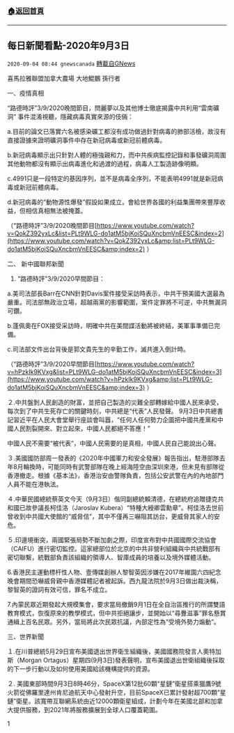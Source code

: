 ###  [:house:返回首頁](https://github.com/ourhimalayas/txt)
---

## 每日新聞看點-2020年9月3日
`2020-09-04 08:44 gnewscanada` [轉載自GNews](https://gnews.org/zh-hant/333532/)

喜馬拉雅聯盟加拿大農場 大地鯤鵬 孫行者

一、疫情真相

“路德時評”3/9/2020晚間節目，閆麗夢以及其他博士徹底揭露中共利用“雲南礦洞” 事件混淆視聽，隱藏病毒真實來源的伎倆：

a.目前的論文已落實六名被感染礦工都沒有成功做過針對病毒的肺部活檢，故沒有直接證據來證明礦洞事件中存在新冠病毒或新冠前體病毒。

b.新冠病毒顯示出只針對人體的極強親和力，而中共疾病監控記錄和事發礦洞周圍其他動物都沒有顯示出病毒進化和過渡的過程，病毒人工製造跡像明顯。

c.4991只是一段特定的基因序列，並不是病毒全序列，不能表明4991就是新冠病毒或新冠前體病毒。

d.新冠病毒的“動物源性爆發”假設如果成立，會給世界各國的利益集團帶來豐厚收益，但相信真相無法被掩蓋。

（“路德時評”3/9/2020晚間節目[https://www.youtube.com/watch?v=QokZ392yxLc&list=PLt9WLG-do1atM5bjKoiSQuXncbmVnEESC&index=2](https://www.youtube.com/watch?v=QokZ392yxLc&amp;list=PLt9WLG-do1atM5bjKoiSQuXncbmVnEESC&amp;index=2) ）

二、 新中國聯邦新聞

1. “路德時評”3/9/2020早間節目：

a.美司法部長Barr在CNN針對Davis案件接受采訪時表示，中共干預美國大選最為嚴重。司法部無政治立場，超越兩黨的影響範圍，案件定罪將不可逆，中共無漏洞可鑽。

b.蓬佩奧在FOX接受采訪時，明確中共在美間諜活動將被終結，美軍事準備已完備。

c.司法部文件出台背後是郭文貴先生的辛勤工作，滅共進入倒計時。

（“路德時評”3/9/2020早間節目[https://www.youtube.com/watch?v=hPzkIk9KVxg&list=PLt9WLG-do1atM5bjKoiSQuXncbmVnEESC&index=3](https://www.youtube.com/watch?v=hPzkIk9KVxg&amp;list=PLt9WLG-do1atM5bjKoiSQuXncbmVnEESC&amp;index=3) ）

２.中共盤剝人民創造的財富，並把自己製造的災難全部轉嫁給中國人民來承受，每次到了中共生死存亡的關鍵時刻，中共總是“代表”人民發聲。 9月3日中共總書記習近平在人民大會堂舉行座談會叫囂，“任何人任何勢力企圖把中國共產黨和中國人民割裂開來、對立起來，中國人民都絕不答應！”

中國人民不需要“被代表”，中國人民需要的是真相，中國人民自己能說出心聲。

３.美國國防部周一發表的《2020年中國軍力和安全發展》報告指出，駐港部隊去年8月輪換時，可能同時有武警部隊在晚上經海陸空由深圳來港，但未見有部隊從香港撤走。根據《基本法》，香港治安由警隊負責，包括公安武警在內的內地部門人員不能在港執法。

４.中華民國總統蔡英文今天（9月3日）偕同副總統賴清德，在總統府追贈捷克共和國已故參議長柯佳洛（Jaroslav Kubera）“特種大綬卿雲勳章”。柯佳洛去世前曾收到中共國大使館的“威脅信”，其中不僅再三嚇阻其訪台，更威脅其家人的安危。

５.印邊境衝突，兩國緊張局勢不斷加劇之際，印度宣布對中共國國際交流協會（CAIFU）進行密切監控。這家總部位於北京的中共非營利組織與中共統戰部有密切聯繫，統戰部負責該組織的領導人、智庫成員的培養以及境外媒體活動。

6.香港民主運動標杆性人物、壹傳媒創辦人黎智英因涉嫌在2017年維園六四紀念晚會期間恐嚇威脅親中香港媒體記者被起訴。西九龍法院於9月3日做出裁決稱，黎智英的證詞有效可信，罪名不成立。

7.內蒙民眾近期發起大規模集會，要求當局撤銷9月1日在全自治區推行的所謂雙語教育模式，恢復原來的教學模式，但中共拒絕讓步，並開始以“尋釁滋事”罪名懸賞通緝上百名民眾。另外，當局將此次民眾抗議，內部定性為“受境外勢力煽動”。

三、世界新聞

１.在川普總統5月29日宣布美國退出世界衛生組織後，美國國務院發言人奧特加斯（Morgan Ortagus）星期四(9月3日)發表聲明，宣布美國退出世衛組織後採取的下一步行動以及如何使用美國給該機構提供的資源。

２. 美國東部時間9月3日8時46分，SpaceX第12批60顆“星鏈”衛星搭乘獵鷹9號火箭從佛羅里達州肯尼迪航天中心發射升空，目前SpaceX已累計發射超700顆“星鏈”衛星。該寬帶互聯網系統由近12000顆衛星組成，計劃今年在美國北部和加拿大提供服務，到2021年將服務擴展到全球人口覆蓋範圍。

1
